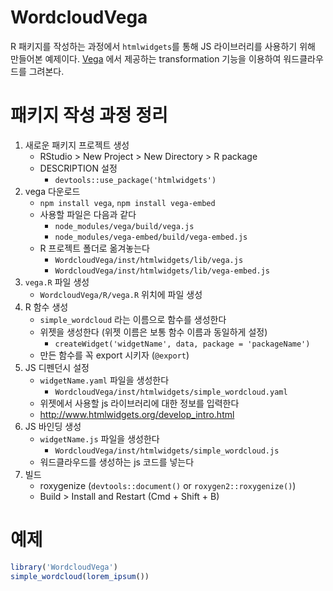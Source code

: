 # WordcloudVega

R 패키지를 작성하는 과정에서 `htmlwidgets`를 통해 JS 라이브러리를 사용하기 위해 만들어본 예제이다.
[Vega](https://vega.github.io/vega/) 에서 제공하는 transformation 기능을 이용하여 워드클라우드를 그려본다.


# 패키지 작성 과정 정리

1. 새로운 패키지 프로젝트 생성
    - RStudio > New Project > New Directory > R package
    - DESCRIPTION 설정
        - `devtools::use_package('htmlwidgets')`
2. vega 다운로드
    - `npm install vega`, `npm install vega-embed`
    - 사용할 파일은 다음과 같다
        - `node_modules/vega/build/vega.js`
        - `node_modules/vega-embed/build/vega-embed.js`
    - R 프로젝트 폴더로 옮겨놓는다
        - `WordcloudVega/inst/htmlwidgets/lib/vega.js`
        - `WordcloudVega/inst/htmlwidgets/lib/vega-embed.js`
3. `vega.R` 파일 생성
    - `WordcloudVega/R/vega.R` 위치에 파일 생성
4. R 함수 생성
    - `simple_wordcloud` 라는 이름으로 함수를 생성한다
    - 위젯을 생성한다 (위젯 이름은 보통 함수 이름과 동일하게 설정)
        - `createWidget('widgetName', data, package = 'packageName')`
    - 만든 함수를 꼭 export 시키자 (`@export`)
5. JS 디펜던시 설정
    - `widgetName.yaml` 파일을 생성한다
        - `WordcloudVega/inst/htmlwidgets/simple_wordcloud.yaml`
    - 위젯에서 사용할 js 라이브러리에 대한 정보를 입력한다
    - <http://www.htmlwidgets.org/develop_intro.html>
6. JS 바인딩 생성
    - `widgetName.js` 파일을 생성한다
        - `WordcloudVega/inst/htmlwidgets/simple_wordcloud.js`
    - 워드클라우드를 생성하는 js 코드를 넣는다
7. 빌드
    - roxygenize (`devtools::document()` or `roxygen2::roxygenize()`)
    - Build > Install and Restart (Cmd + Shift + B)

# 예제

```r
library('WordcloudVega')
simple_wordcloud(lorem_ipsum())
```
